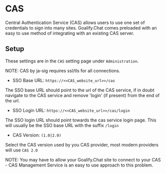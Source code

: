 # CAS

Central Authentication Service (CAS) allows users to use one set of credentials to sign into many sites. Goalify.Chat comes preloaded with an easy to use method of integrating with an existing CAS server.

## Setup

These settings are in the `CAS` setting page under `Administration`.

NOTE: CAS by ja-sig requires ssl/tls for all connections.

- SSO Base URL: `https://<<CAS_website_url>>/cas`

The SSO base URL should point to the url of the CAS service, if in doubt navigate to the CAS service and remove 'login' (if present) from the end of the url.

- SSO Login URL: `https://<<CAS_website_url>>/cas/login`

The SSO login URL should point towards the cas service login page. This will usually be the SSO base URL with the suffix `/login`

- CAS Version: `(1.0|2.0)`

Select the CAS version used by you CAS provider, most modern providers will use `CAS 2.0`

NOTE: You may have to allow your Goalify.Chat site to connect to your CAS - CAS Management Service is an easy to use approach to this problem.
